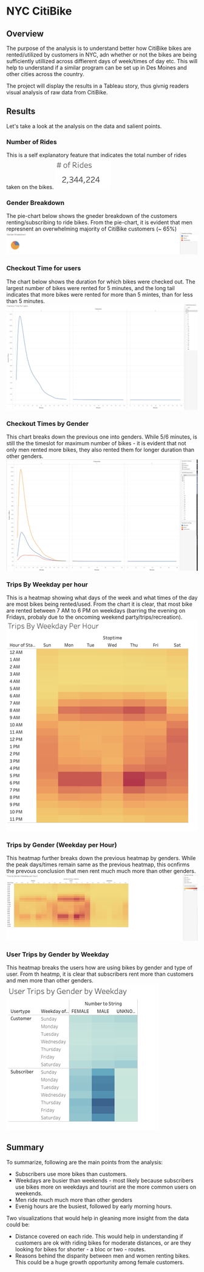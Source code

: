 # NYC CitiBike

## Overview
The purpose of the analysis is to understand better how CitiBike bikes are rented/utilized by customers in NYC, adn whether or not the bikes are being sufficiently utillized across diffierent days of week/times of day etc. This will help to understand if a similar program can be set up in Des Moines and other cities across the country.

The project will display the results in a Tableau story, thus givnig readers visual analysis of raw data from CitiBike.

## Results
Let's take a look at the analysis on the data and salient points.

### Number of Rides
This is a self explanatory feature that indicates the total number of rides taken on the bikes.
![#_of_rides](https://github.com/abhi82git/bikesharing/blob/7c52049d8674d47f2e088a3eec8b4f986bcc7a2f/images/Number_Of_Rides.png)

### Gender Breakdown
The pie-chart below shows the gneder breakdown of the customers renting/subscribing to ride bikes. From the pie-chart, it is evident that men represnent an overwhelming majority of CitiBike customers (~ 65%)
![gender_breakdown](https://github.com/abhi82git/bikesharing/blob/7c52049d8674d47f2e088a3eec8b4f986bcc7a2f/images/Gender_Breakdown.png)

### Checkout Time for users
The chart below shows the duration for which bikes were checked out. The largest number of bikes were rented for 5 minutes, and the long tail indicates that more bikes were rented for more than 5 mintes, than for less than 5 minutes.
![checkout_times_all](https://github.com/abhi82git/bikesharing/blob/7c52049d8674d47f2e088a3eec8b4f986bcc7a2f/images/Checkout_TIme_For_Users.png)

### Checkout Times by Gender
This chart breaks down the previous one into genders. While 5/6 minutes, is still the the timeslot for maximum number of bikes - it is evident that not only men rented more bikes, they also rented them for longer duration than other genders.
![checkout_times_by_gender](https://github.com/abhi82git/bikesharing/blob/d54e4f1c5a3044bc7152b0b8bcb63ac7e1596d64/images/Checkout_Times_by_Gender.png)

### Trips By Weekday per hour
This is a heatmap showing what days of the week and what times of the day are most bikes being rented/used. From the chart it is clear, that most bike are rented between 7 AM to 6 PM on weekdays (barring the evening on Fridays, probaly due to the oncoming weekend party/trips/recreation).
![trips_by_weekday_all](https://github.com/abhi82git/bikesharing/blob/7c52049d8674d47f2e088a3eec8b4f986bcc7a2f/images/Trips_By_Weekday_Per_Hour.png)

### Trips by Gender (Weekday per Hour)
This heatmap further breaks down the previous heatmap by genders. While the peak days/times remain same as the previous heatmap, this ocnfirms the prevous conclusion that men rent much much more than other genders.
![trips_by_weekday_gender](https://github.com/abhi82git/bikesharing/blob/7c52049d8674d47f2e088a3eec8b4f986bcc7a2f/images/Trips_by_Gender.png)

### User Trips by Gender by Weekday
This heatmap breaks the users how are using bikes by gender and type of user. From th heatmp, it is clear that subscribers rent more than customers and men more than other genders.
![user_trips_by_weekday](https://github.com/abhi82git/bikesharing/blob/7c52049d8674d47f2e088a3eec8b4f986bcc7a2f/images/User_Trips_by_Gender_by_Weekday.png)

## Summary
To summarize, following are the main points from the analysis:
 - Subscribers use more bikes than customers.
 - Weekdays are busier than weekends - most likely because subscribers use bikes more on weekdays and tourist are the more common users on weekends.
 - Men ride much much more than other genders
 - Evenig hours are the busiest, followed by early morning hours.

Two visualizations that would help in gleaning more insight from the data could be:
 - Distance covered on each ride. This would help in understanding if customers are ok with riding bikes for moderate distances, or are they looking for bikes for shorter - a bloc or two - routes.
 - Reasons behind the disparity between men and women renting bikes. This could be a huge growth opportunity among female customers.




